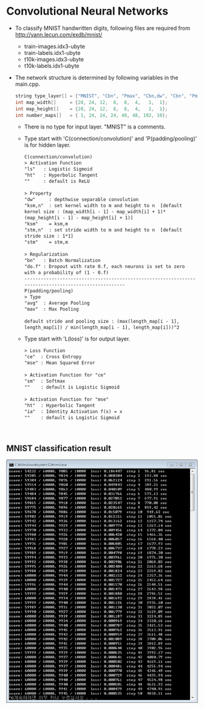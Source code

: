 # Convolutional Neural Networks

- To classify MNIST handwritten digits, following files are required from http://yann.lecun.com/exdb/mnist/
  - train-images.idx3-ubyte
  - train-labels.idx1-ubyte
  - t10k-images.idx3-ubyte
  - t10k-labels.idx1-ubyte

- The network structure is determined by following variables in the main.cpp.

  ```C++
  string type_layer[] = {"MNIST", "Cbn", "Pmax", "Cbn,dw", "Cbn", "Pmax", "Cbn", "Lce,sm"};
  int map_width[]     = {28, 24, 12,  8,  8,  4,   1,  1};
  int map_height[]    = {28, 24, 12,  8,  8,  4,   1,  1};
  int number_maps[]   = { 1, 24, 24, 24, 48, 48, 192, 10};
  ```  
  - There is no type for input layer. "MNIST" is a comments.
  - Type start with 'C(connection/convolution)' and 'P(padding/pooling)' is for hidden layer.  
  
  	```
    C(connection/convolution)
    > Activation Function
    "ls"   : Logistic Sigmoid
    "ht"   : Hyperbolic Tangent
    ""     : default is ReLU
    
    > Property
    "dw"     : depthwise separable convolution
    "ksm,n"  : set kernel width to m and height to n  [default kernel size : (map_width[i - 1] - map_width[i] + 1)*(map_height[i - 1] - map_height[i] + 1)]
    "ksm"    = ksm,m
    "stm,n"  : set stride width to m and height to n  [default stride size : 1*1]
    "stm"    = stm,m

    > Regularization
    "bn"   : Batch Normalization
    "do.f" : Dropout with rate 0.f, each neurons is set to zero with a probability of (1 - 0.f)
    ----------------------------------------------------------------------------------------------------
    P(padding/pooling)
    > Type
    "avg"  : Average Pooling
    "max"  : Max Pooling
    
    default stride and pooling size : (max(length_map[i - 1], length_map[i]) / min(length_map[i - 1], length_map[i]))^2
	  ```
   - Type start with 'L(loss)' is for output layer.
   
	 ```
	 > Loss Function
	 "ce"  : Cross Entropy
	 "mse" : Mean Squared Error
	 
	 > Activation Function for "ce"
	 "sm"  : Softmax
	 ""    : default is Logistic Sigmoid

	 > Activation Function for "mse"
	 "ht"  : Hyperbolic Tangent
	 "ia"  : Identity Activation f(x) = x
	 ""    : default is Logistic Sigmoid
	 ```
</br>

## MNIST classification result
![result](/Convolutional_Neural_Networks/result.png)

